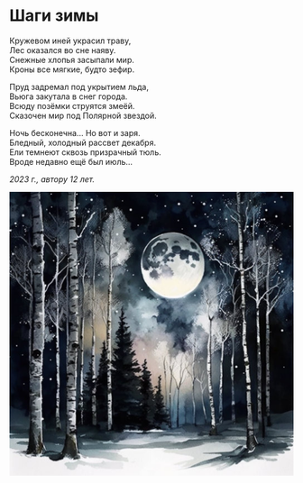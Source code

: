 # Шаги зимы

Кружевом иней украсил траву,  
Лес оказался во сне наяву.  
Снежные хлопья засыпали мир.  
Кроны все мягкие, будто зефир.

Пруд задремал под укрытием льда,  
Вьюга закутала в снег города.  
Всюду позёмки струятся змеёй.  
Сказочен мир под Полярной звездой.

Ночь бесконечна... Но вот и заря.  
Бледный, холодный рассвет декабря.  
Ели темнеют сквозь призрачный тюль.  
Вроде недавно ещё был июль...

*2023 г., автору 12 лет.*

![Шаги зимы](../images/winter.jpg)
